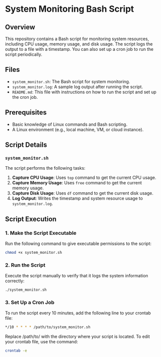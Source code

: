 # System Monitoring Bash Script

## Overview

This repository contains a Bash script for monitoring system resources, including CPU usage, memory usage, and disk usage. The script logs the output to a file with a timestamp. You can also set up a cron job to run the script periodically.

## Files

- `system_monitor.sh`: The Bash script for system monitoring.
- `system_monitor.log`: A sample log output after running the script.
- `README.md`: This file with instructions on how to run the script and set up the cron job.

## Prerequisites

- Basic knowledge of Linux commands and Bash scripting.
- A Linux environment (e.g., local machine, VM, or cloud instance).

## Script Details

### `system_monitor.sh`

The script performs the following tasks:

1. **Capture CPU Usage**: Uses `top` command to get the current CPU usage.
2. **Capture Memory Usage**: Uses `free` command to get the current memory usage.
3. **Capture Disk Usage**: Uses `df` command to get the current disk usage.
4. **Log Output**: Writes the timestamp and system resource usage to `system_monitor.log`.

## Script Execution

### 1. Make the Script Executable

Run the following command to give executable permissions to the script:

```bash
chmod +x system_monitor.sh
```

### 2. Run the Script

Execute the script manually to verify that it logs the system information correctly:

```bash
./system_monitor.sh
```

### 3. Set Up a Cron Job

To run the script every 10 minutes, add the following line to your crontab file:

```bash
*/10 * * * * /path/to/system_monitor.sh
```
Replace /path/to/ with the directory where your script is located. To edit your crontab file, use the command:

```bash
crontab -e
```
